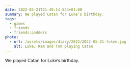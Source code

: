 ```yaml
---
date: 2022-05-21T21:49:14.544+01:00
summary: We played Catan for Luke’s birthday.
tags:
  - games
  - friends
  - friends:podders
photo:
  - url: /assets/images/diary/2022/2022-05-21-fukem.jpg
    alt: Luke, Kam and Tom playing Catan
---
```

We played Catan for Luke’s birthday. 
